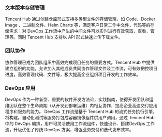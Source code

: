 ### 文本版本存储管理
Tencent Hub 通过创建仓库形式支持多类型文件的存储管理，如 Code、Docker Image 、二进制文件、Helm Charts 等，满足客户日常工作中文件，代码等的存储需求；对 DevOps 工作流中产生的中间文件可以实时进行有效获取，查看，管理等。同时 Tencent Hub 支持以 API 形式快速上传下载文件。

### 团队协作
协作管理已成为团队组织中高效完成项目任务的重要方式。Tencent Hub 中提供建立组织的功能，允许加入其他成员共同协作管理文件及工作流，可有效把控项目进度，高效管理代码、文件等，极大提高企业组织项目开发的工作效率。


### DevOps 应用
DevOps 作为一种新型、重要的软件开发方法论，实践指南，使得开发团队和运维团队在整个生命周期（从开发到部署运维）内相互协作，提高企业高速交付应用程序和服务的能力。
DevOps 工作流是基于 Tencent Hub 的流式任务执行引擎，将构建，自动化测试等服务打包成容器镜像组件供用户调用，通过 Tencent Hub 中的 DevOps 编排，用户可灵活使用工作流组件，快速设计、搭建DevOps 工作流，升级优化了传统 DevOps 方案，增强业务交付和迭代发布效率。
